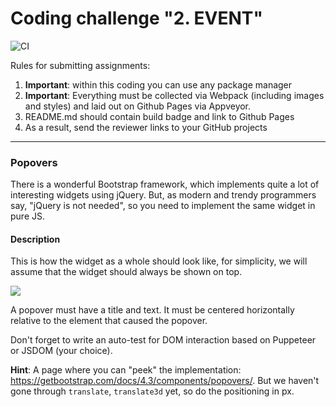 # Coding challenge "2. EVENT"
![CI](https://github.com/ElenaKars/Popover/actions/workflows/web.yml/badge.svg)

Rules for submitting assignments:

1. **Important**: within this coding you can use any package manager
1. **Important**: Everything must be collected via Webpack (including images and styles) and laid out on Github Pages via Appveyor.
1. README.md should contain build badge and link to Github Pages
1. As a result, send the reviewer links to your GitHub projects

---

### Popovers

There is a wonderful Bootstrap framework, which implements quite a lot of interesting widgets using jQuery. But, as modern and trendy programmers say, "jQuery is not needed", so you need to implement the same widget in pure JS.

#### Description

This is how the widget as a whole should look like, for simplicity, we will assume that the widget should always be shown on top.

![](./pic/Popovers.png)


A popover must have a title and text. It must be centered horizontally relative to the element that caused the popover.

Don't forget to write an auto-test for DOM interaction based on Puppeteer or JSDOM (your choice).

**Hint**: A page where you can "peek" the implementation: https://getbootstrap.com/docs/4.3/components/popovers/. But we haven't gone through `translate`, `translate3d` yet, so do the positioning in px.
